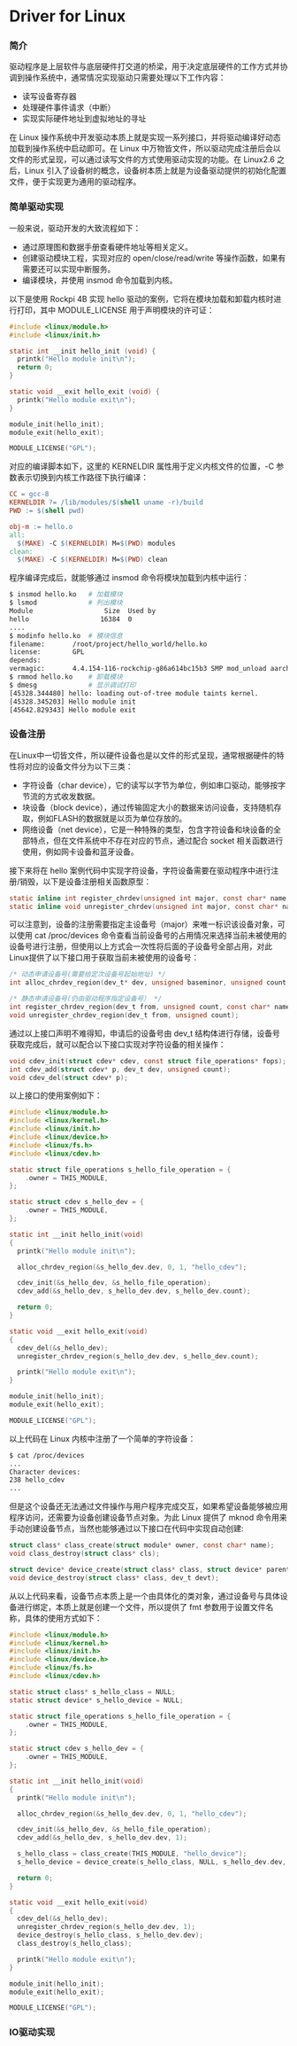 # Driver for Linux

### 简介

驱动程序是上层软件与底层硬件打交道的桥梁，用于决定底层硬件的工作方式并协调到操作系统中，通常情况实现驱动只需要处理以下工作内容：

* 读写设备寄存器
* 处理硬件事件请求（中断）
* 实现实际硬件地址到虚拟地址的寻址

在 Linux 操作系统中开发驱动本质上就是实现一系列接口，并将驱动编译好动态加载到操作系统中启动即可。在 Linux 中万物皆文件，所以驱动完成注册后会以文件的形式呈现，可以通过读写文件的方式使用驱动实现的功能。在 Linux2.6 之后，Linux 引入了设备树的概念，设备树本质上就是为设备驱动提供的初始化配置文件，便于实现更为通用的驱动程序。

### 简单驱动实现

一般来说，驱动开发的大致流程如下：

* 通过原理图和数据手册查看硬件地址等相关定义。
* 创建驱动模块工程，实现对应的 open/close/read/write 等操作函数，如果有需要还可以实现中断服务。
* 编译模块，并使用 insmod 命令加载到内核。

以下是使用 Rockpi 4B 实现 hello 驱动的案例，它将在模块加载和卸载内核时进行打印，其中 MODULE_LICENSE 用于声明模块的许可证：

```c
#include <linux/module.h>
#include <linux/init.h>

static int __init hello_init (void) {
  printk("Hello module init\n");
  return 0; 
} 

static void __exit hello_exit (void) {
  printk("Hello module exit\n");
} 

module_init(hello_init); 
module_exit(hello_exit);

MODULE_LICENSE("GPL"); 
```

对应的编译脚本如下，这里的 KERNELDIR 属性用于定义内核文件的位置，-C 参数表示切换到内核工作路径下执行编译：

```makefile
CC = gcc-8
KERNELDIR ?= /lib/modules/$(shell uname -r)/build
PWD := $(shell pwd)

obj-m := hello.o
all:
  $(MAKE) -C $(KERNELDIR) M=$(PWD) modules
clean:
  $(MAKE) -C $(KERNELDIR) M=$(PWD) clean
```

程序编译完成后，就能够通过 insmod 命令将模块加载到内核中运行：

```bash
$ insmod hello.ko   # 加载模块
$ lsmod             # 列出模块
Module                  Size  Used by
hello                  16384  0
....
$ modinfo hello.ko  # 模块信息
filename:       /root/project/hello_world/hello.ko
license:        GPL
depends:        
vermagic:       4.4.154-116-rockchip-g86a614bc15b3 SMP mod_unload aarch64
$ rmmod hello.ko    # 卸载模块
$ dmesg             # 显示调试打印
[45328.344480] hello: loading out-of-tree module taints kernel.
[45328.345203] Hello module init
[45642.829343] Hello module exit
```

### 设备注册

在Linux中一切皆文件，所以硬件设备也是以文件的形式呈现，通常根据硬件的特性将对应的设备文件分为以下三类：

* 字符设备（char device），它的读写以字节为单位，例如串口驱动，能够按字节流的方式收发数据。
* 块设备（block device），通过传输固定大小的数据来访问设备，支持随机存取，例如FLASH的数据就是以页为单位存放的。
* 网络设备（net device），它是一种特殊的类型，包含字符设备和块设备的全部特点，但在文件系统中不存在对应的节点，通过配合 socket 相关函数进行使用，例如网卡设备和蓝牙设备。

接下来将在 hello 案例代码中实现字符设备，字符设备需要在驱动程序中进行注册/销毁，以下是设备注册相关函数原型：

```c
static inline int register_chrdev(unsigned int major, const char* name, const struct file_operations* fops);
static inline void unregister_chrdev(unsigned int major, const char* name);
```

可以注意到，设备的注册需要指定主设备号（major）来唯一标识该设备对象，可以使用 cat /proc/devices 命令查看当前设备号的占用情况来选择当前未被使用的设备号进行注册，但使用以上方式会一次性将后面的子设备号全部占用，对此Linux提供了以下接口用于获取当前未被使用的设备号：

```c
/* 动态申请设备号(需要给定次设备号起始地址) */
int alloc_chrdev_region(dev_t* dev, unsigned baseminor, unsigned count, const char* name);

/* 静态申请设备号(仍由驱动程序指定设备号） */
int register_chrdev_region(dev_t from, unsigned count, const char* name);
void unregister_chrdev_region(dev_t from, unsigned count);
```

通过以上接口声明不难得知，申请后的设备号由 dev_t 结构体进行存储，设备号获取完成后，就可以配合以下接口实现对字符设备的相关操作：

```c
void cdev_init(struct cdev* cdev, const struct file_operations* fops);
int cdev_add(struct cdev* p, dev_t dev, unsigned count);
void cdev_del(struct cdev* p);
```

以上接口的使用案例如下：

```c
#include <linux/module.h>
#include <linux/kernel.h>
#include <linux/init.h>
#include <linux/device.h>
#include <linux/fs.h>
#include <linux/cdev.h>

static struct file_operations s_hello_file_operation = {
    .owner = THIS_MODULE,
};

static struct cdev s_hello_dev = {
    .owner = THIS_MODULE,
};

static int __init hello_init(void)
{
  printk("Hello module init\n");

  alloc_chrdev_region(&s_hello_dev.dev, 0, 1, "hello_cdev");

  cdev_init(&s_hello_dev, &s_hello_file_operation);
  cdev_add(&s_hello_dev, s_hello_dev.dev, s_hello_dev.count);

  return 0;
}

static void __exit hello_exit(void)
{
  cdev_del(&s_hello_dev);
  unregister_chrdev_region(s_hello_dev.dev, s_hello_dev.count);

  printk("Hello module exit\n");
}

module_init(hello_init);
module_exit(hello_exit);

MODULE_LICENSE("GPL");
```

以上代码在 Linux 内核中注册了一个简单的字符设备：

```bash
$ cat /proc/devices
...
Character devices:
238 hello_cdev
...
```

但是这个设备还无法通过文件操作与用户程序完成交互，如果希望设备能够被应用程序访问，还需要为设备创建设备节点对象。为此 Linux 提供了 mknod 命令用来手动创建设备节点，当然也能够通过以下接口在代码中实现自动创建:

```c
struct class* class_create(struct module* owner, const char* name);
void class_destroy(struct class* cls);

struct device* device_create(struct class* class, struct device* parent, dev_t devt, void* drvdata, const char* fmt, ...);
void device_destroy(struct class* class, dev_t devt);
```

从以上代码来看，设备节点本质上是一个由具体化的类对象，通过设备号与具体设备进行绑定，本质上就是创建一个文件，所以提供了 fmt 参数用于设置文件名称，具体的使用方式如下：

```c
#include <linux/module.h>
#include <linux/kernel.h>
#include <linux/init.h>
#include <linux/device.h>
#include <linux/fs.h>
#include <linux/cdev.h>

static struct class* s_hello_class = NULL;
static struct device* s_hello_device = NULL;

static struct file_operations s_hello_file_operation = {
    .owner = THIS_MODULE,
};

static struct cdev s_hello_dev = {
    .owner = THIS_MODULE,
};

static int __init hello_init(void)
{
  printk("Hello module init\n");

  alloc_chrdev_region(&s_hello_dev.dev, 0, 1, "hello_cdev");

  cdev_init(&s_hello_dev, &s_hello_file_operation);
  cdev_add(&s_hello_dev, s_hello_dev.dev, 1);

  s_hello_class = class_create(THIS_MODULE, "hello_device");
  s_hello_device = device_create(s_hello_class, NULL, s_hello_dev.dev, NULL, "hello_device");

  return 0;
}

static void __exit hello_exit(void)
{
  cdev_del(&s_hello_dev);
  unregister_chrdev_region(s_hello_dev.dev, 1);
  device_destroy(s_hello_class, s_hello_dev.dev);
  class_destroy(s_hello_class);

  printk("Hello module exit\n");
}

module_init(hello_init);
module_exit(hello_exit);

MODULE_LICENSE("GPL");
```

### IO驱动实现




